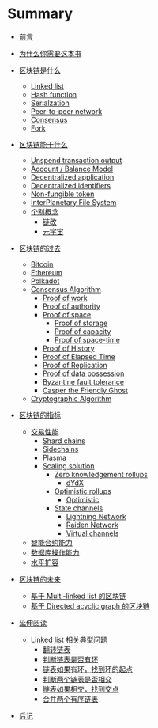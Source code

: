 # Summary

- [前言](<./README.md>)
- [为什么你需要这本书](<./为什么你需要这本书.md>)

- [区块链是什么](<./区块链是什么/README.md>)
  - [Linked list](<./区块链是什么/Linked list.md>)
  - [Hash function](<./区块链是什么/Hash function.md>)
  - [Serialzation](<./区块链是什么/Serialization.md>)
  - [Peer-to-peer network]()
  - [Consensus]()
  - [Fork]()
  
- [区块链能干什么](<./区块链能干什么/README.md>)
  - [Unspend transaction output]()
  - [Account / Balance Model]()
  - [Decentralized application]()
  - [Decentralized identifiers]()
  - [Non-fungible token]()
  - [InterPlanetary File System]()
  - [个别概念](<./区块链能干什么/个别概念/README.md>)
    - [链改](<./区块链能干什么/个别概念/链改.md>)
    - [元宇宙](<./区块链能干什么/个别概念/元宇宙.md>)
  
- [区块链的过去](<./区块链的过去/README.md>)
  - [Bitcoin](<./区块链的过去/Bitcoin.md>)
  - [Ethereum](<./区块链的过去/Ethereum.md>)
  - [Polkadot](<./区块链的过去/Polkadot.md>)
  - [Consensus Algorithm]()
    - [Proof of work]()
    - [Proof of authority]()
    - [Proof of space]()
      - [Proof of storage]()
      - [Proof of capacity]()
      - [Proof of space-time]()
    - [Proof of History]()
    - [Proof of Elapsed Time]()
    - [Proof of Replication]()
    - [Proof of data possession]()
    - [Byzantine fault tolerance]()
    - [Casper the Friendly Ghost]()
  - [Cryptographic Algorithm]()

- [区块链的指标](<./区块链的指标/README.md>)
  - [交易性能]()
    - [Shard chains]()
    - [Sidechains]()
    - [Plasma]()
    - [Scaling solution]()
      - [Zero knowledgement rollups]()
        - [dYdX]()
      - [Optimistic rollups](<./区块链的指标/交易性能/Scaling solution/Optimistic rollups/README.md>)
        - [Optimistic](<./区块链的指标/交易性能/Scaling solution/Optimistic rollups/Optimistic.md>)
      - [State channels](<./区块链的指标/交易性能/Scaling solution/State channels/README.md>)
        - [Lightning Network](<./区块链的指标/交易性能/Scaling solution/State channels/Lightning Network.md>)
        - [Raiden Network](<./区块链的指标/交易性能/Scaling solution/State channels/Raiden Network.md>)
        - [Virtual channels](<./区块链的指标/交易性能/Scaling solution/State channels/Virtual channels.md>)
  - [智能合约能力]()
  - [数据库操作能力]()
  - [水平扩容]()
  
- [区块链的未来](<./区块链的未来/README.md>)
  - [基于 Multi-linked list 的区块链](<./区块链的未来/基于 Multi-linked list 的区块链.md>)
  - [基于 Directed acyclic graph 的区块链]()
  
- [延伸阅读](<./延伸阅读/README.md>)
  - [Linked list 相关典型问题](<./延伸阅读/Linked list 相关典型问题/README.md>)
    - [翻转链表](<./延伸阅读/Linked list 相关典型问题/翻转链表.md>)
    - [判断链表是否有环](<./延伸阅读/Linked list 相关典型问题/判断链表是否有环.md>)
    - [链表如果有环，找到环的起点](<./延伸阅读/Linked list 相关典型问题/链表如果有环，找到环的起点.md>)
    - [判断两个链表是否相交](<./延伸阅读/Linked list 相关典型问题/判断两个链表是否相交.md>)
    - [链表如果相交，找到交点](<./延伸阅读/Linked list 相关典型问题/链表如果相交，找到交点.md>)
    - [合并两个有序链表](<./延伸阅读/Linked list 相关典型问题/合并两个有序链表.md>)

- [后记](<./后记.md>)
